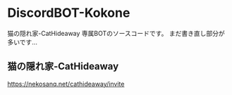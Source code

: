 # DiscordBOT-Kokone
猫の隠れ家-CatHideaway 専属BOTのソースコードです。
まだ書き直し部分が多いです...

## 猫の隠れ家-CatHideaway
https://nekosanq.net/cathideaway/invite
